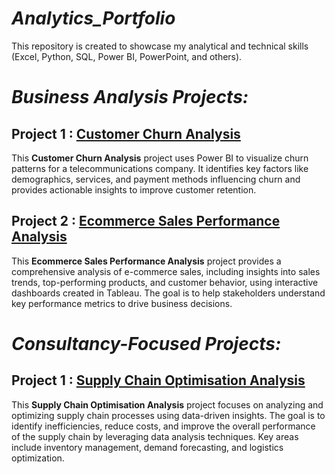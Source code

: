 # <i> Analytics_Portfolio </i>
This repository is created to showcase my analytical and technical skills (Excel, Python, SQL, Power BI, PowerPoint, and others).

# <i> Business Analysis Projects: </i>

## Project 1 : <a href="https://github.com/DataByMonalisa/Business_Analytics_Portfolio/tree/main/Customer_Churn_Analysis" target="_blank" rel="noopener noreferrer">Customer Churn Analysis</a>
This <b>Customer Churn Analysis</b> project uses Power BI to visualize churn patterns for a telecommunications company. It identifies key factors like demographics, services, and payment methods influencing churn and provides actionable insights to improve customer retention.

## Project 2 : <a href="https://github.com/DataByMonalisa/Business_Analytics_Portfolio/tree/main/Ecommerce_Sales_Performance_Analysis" target="_blank">Ecommerce Sales Performance Analysis</a>
This <b>Ecommerce Sales Performance Analysis</b> project provides a comprehensive analysis of e-commerce sales, including insights into sales trends, top-performing products, and customer behavior, using interactive dashboards created in Tableau. The goal is to help stakeholders understand key performance metrics to drive business decisions.



# <i> Consultancy-Focused Projects: </i>

## Project 1 : <a href="https://github.com/DataByMonalisa/Analytics_Portfolio/tree/main/Supply_Chain_Optimisation_Analysis">Supply Chain Optimisation Analysis</a>
This <b>Supply Chain Optimisation Analysis</b> project focuses on analyzing and optimizing supply chain processes using data-driven insights. The goal is to identify inefficiencies, reduce costs, and improve the overall performance of the supply chain by leveraging data analysis techniques. Key areas include inventory management, demand forecasting, and logistics optimization.


